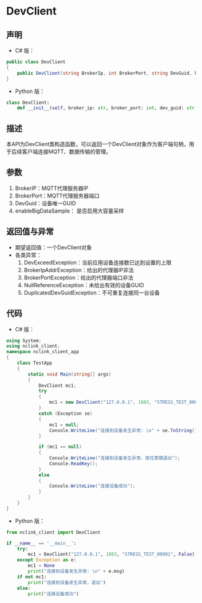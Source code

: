 # DevClient

## 声明
- C# 版：

``` C#
public class DevClient
{
    public DevClient(string BrokerIp, int BrokerPort, string DevGuid, bool enableBigDataSample = false);
}
```

- Python 版：

``` Python
class DevClient:
    def __init__(self, broker_ip: str, broker_port: int, dev_guid: str, enable_big_data_sample=False)
```

## 描述
本API为DevClient类构造函数，可以返回一个DevClient对象作为客户端句柄，用于后续客户端连接MQTT、数据传输的管理。

## 参数
1. BrokerIP：MQTT代理服务器IP
2. BrokerPort：MQTT代理服务器端口
3. DevGuid：设备唯一GUID
4. enableBigDataSample： 是否启用大容量采样

## 返回值与异常
- 期望返回值：一个DevClient对象
- 各类异常：
    1. DevExceedException：当前应用设备连接数已达到设置的上限
    2. BrokerIpAddrException：给出的代理器IP非法
    3. BrokerPortException：给出的代理器端口非法
    4. NullReferenceException：未给出有效的设备GUID
    5. DuplicatedDevGuidException：不可重复连接同一台设备

## 代码
- C# 版：

``` c#
using System;
using nclink_client;
namespace nclink_client_app
{
    class TestApp
    {
        static void Main(string[] args)
        {
            DevClient mc1;
            try
            {
                mc1 = new DevClient("127.0.0.1", 1883, "STRESS_TEST_00001", false);
            }
            catch (Exception se)
            {
                mc1 = null;
                Console.WriteLine("连接到设备发生异常: \n" + se.ToString());
            }

            if (mc1 == null)
            {
                Console.WriteLine("连接到设备发生异常，按任意键退出");
                Console.ReadKey();
            }
            else
            {
                Console.WriteLine("连接设备成功");
            }
        }
    }
}
```

- Python 版：

``` python
from nclink_client import DevClient

if __name__ == '__main__':
    try:
        mc1 = DevClient("127.0.0.1", 1883, "STRESS_TEST_00001", False)
    except Exception as e:
        mc1 = None
        print("连接到设备发生异常: \n" + e.msg)
    if not mc1:
        print("连接到设备发生异常，退出")
    else:
        print("连接设备成功")
```

